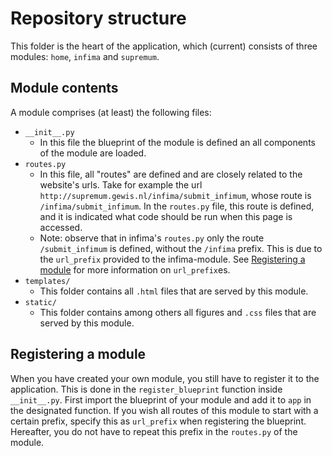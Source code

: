 # Repository structure
This folder is the heart of the application, which (current) consists of three modules: `home`, `infima` and `supremum`. 

## Module contents
A module comprises (at least) the following files:
- `__init__.py`
    - In this file the blueprint of the module is defined an all components of the module are loaded.
- `routes.py`
    - In this file, all "routes" are defined and are closely related to the website's urls. 
    Take for example the url `http://supremum.gewis.nl/infima/submit_infimum`, whose route is `/infima/submit_infimum`. 
    In the `routes.py` file, this route is defined, and it is indicated what code should be run when this page is accessed.
    - Note: observe that in infima's `routes.py` only the route `/submit_infimum` is defined, without the `/infima` prefix.
    This is due to the `url_prefix` provided to the infima-module. 
    See [Registering a module](##-Registering-a-module) for more information on `url_prefix`es.
- `templates/`
    - This folder contains all `.html` files that are served by this module.
- `static/`
    - This folder contains among others all figures and `.css` files that are served by this module.

## Registering a module
When you have created your own module, you still have to register it to the application. 
This is done in the `register_blueprint` function inside `__init__.py`.
First import the blueprint of your module and add it to `app` in the designated function.
If you wish all routes of this module to start with a certain prefix, specify this as `url_prefix` when registering the blueprint.
Hereafter, you do not have to repeat this prefix in the `routes.py` of the module.